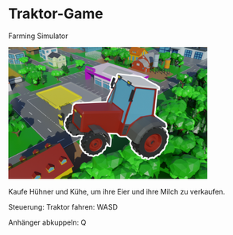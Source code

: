 # Traktor-Game

Farming Simulator

<img src = "Traktor/Assets/Images/BackgroundImg.png" width = "400px">

Kaufe Hühner und Kühe, um ihre Eier und ihre Milch zu verkaufen.



Steuerung:
  Traktor fahren: WASD
  
  Anhänger abkuppeln: Q
